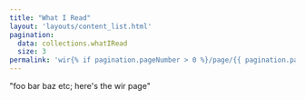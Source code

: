 ```yaml
---
title: "What I Read"
layout: 'layouts/content_list.html'
pagination:
  data: collections.whatIRead
  size: 3
permalink: 'wir{% if pagination.pageNumber > 0 %}/page/{{ pagination.pageNumber }}{% endif %}/'
---
```


"foo bar baz etc; here's the wir page"